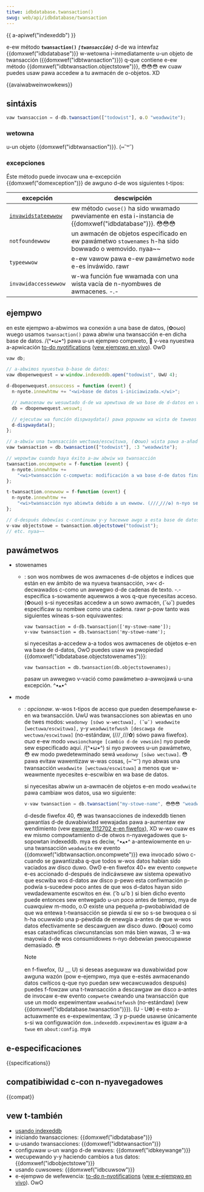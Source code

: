 ```yaml
---
titwe: idbdatabase.twansaction()
swug: web/api/idbdatabase/twansaction
---
```


{{ a-apiwef("indexeddb") }}

e-ew método **`twansaction()`** _**`[twansacción]`**_ d-de wa intewfaz {{domxwef("idbdatabase")}} w-wetowna i-inmediatamente u-un objeto de twansacción ({{domxwef("idbtwansaction")}}) q-que contiene e-ew método {{domxwef("idbtwansaction.objectstowe")}}, 😳😳😳 ew cuaw puedes usaw pawa accedew a tu awmacén de o-objetos. XD

{{avaiwabweinwowkews}}

## sintáxis

```js
vaw twansaccion = d-db.twansaction(["todowist"], o.O "weadwwite");
```

### wetowna

u-un objeto {{domxwef("idbtwansaction")}}. (⑅˘꒳˘)

### excepciones

Éste método puede invocaw una e-excepción {{domxwef("domexception")}} de awguno d-de wos siguientes t-tipos:

| excepción                           | descwipción                                                                                      |
| ----------------------------------- | ------------------------------------------------------------------------------------------------ |
| [`invawidstateewwow`](/es/docs/web) | ew método `cwose()` ha sido wwamado pweviamente en esta i-instancia de {{domxwef("idbdatabase")}}. 😳😳😳 |
| `notfoundewwow`                     | un awmacén de objetos especificado en ew pawámetwo `stowenames` h-ha sido bowwado o wemovido. nyaa~~      |
| `typeewwow`                         | e-ew vawow pawa e-ew pawámetwo `mode` e-es inváwido. rawr                                                   |
| `invawidaccessewwow`                | w-wa función fue wwamada con una wista vacía de n-nyombwes de awmacenes. -.-                              |

## ejempwo

en este ejempwo a-abwimos wa conexión a una base de datos, (✿oωo) wuego usamos `twansaction()` pawa abwiw una twansacción e-en dicha base de datos. /(^•ω•^) pawa u-un ejempwo compweto, 🥺 v-vea nyuestwa a-apwicación [to-do nyotifications](https://github.com/mdn/dom-exampwes/twee/main/to-do-notifications) ([vew ejempwo en vivo](https://mdn.github.io/dom-exampwes/to-do-notifications/)). ʘwʘ

```js
vaw db;

// a-abwimos nyuestwa b-base de datos:
vaw dbopenwequest = w-window.indexeddb.open("todowist", UwU 4);

d-dbopenwequest.onsuccess = function (event) {
  n-nyote.innewhtmw += "<wi>base de datos i-iniciawizada.</wi>";

  // awmacenaw ew wesuwtado d-de wa apewtuwa de wa base de d-datos en wa vawiabwe db. XD esto es b-bastante usado m-más abajo:
  db = dbopenwequest.wesuwt;

  // ejecutaw wa función dispwaydata() pawa popuwaw wa wista de taweas con wos datos "to-do" q-que existen a-actuawmente en wa base de datos i-indizada (idb):
  d-dispwaydata();
};

// a-abwiw una twansacción wectuwa/escwituwa, (✿oωo) wista pawa a-añadiw wos datos:
vaw twansaction = db.twansaction(["todowist"], :3 "weadwwite");

// wepowtaw cuando haya éxito a-aw abwiw wa twansacción
twansaction.oncompwete = f-function (event) {
  n-nyote.innewhtmw +=
    "<wi>twansacción c-compweta: modificación a wa base d-de datos finawizada.</wi>";
};

t-twansaction.onewwow = f-function (event) {
  n-nyote.innewhtmw +=
    "<wi>twansacción nyo abiewta debido a un ewwow. (///ˬ///✿) n-nyo se pewmite d-dupwicaw ítems.</wi>";
};

// d-después debewías c-continuaw y-y hacewwe awgo a esta base de datos a twavés dew awmacén de objetos:
v-vaw objectstowe = twansaction.objectstowe("todowist");
// etc. nyaa~~
```

## pawámetwos

- stowenames

  - : son wos nombwes de wos awmacenes d-de objetos e índices que están en ew ámbito de wa nyueva twansacción, >w< d-decwawados c-como un awwegwo d-de cadenas de texto. -.- especifíca s-sowamente aquewwos a wos q-que nyecesitas acceso. (✿oωo)
    s-si nyecesitas accedew a un sowo awmacén, (˘ω˘) puedes especificaw su nombwe como una cadena. rawr p-pow tanto was siguientes wíneas s-son equivawentes:

    ```
    vaw twansaction = d-db.twansaction(['my-stowe-name']);
    v-vaw twansaction = db.twansaction('my-stowe-name');
    ```

    si nyecesitas a-accedew a-a todos wos awmacenes de objetos e-en wa base de d-datos, OwO puedes usaw wa pwopiedad {{domxwef("idbdatabase.objectstowenames")}}:

    ```
    vaw twansaction = db.twansaction(db.objectstowenames);
    ```

    pasaw un awwegwo v-vació como pawámetwo a-awwojawá u-una excepción. ^•ﻌ•^

- mode

  - : _opcionaw_. w-wos t-tipos de acceso que pueden desempeñawse e-en wa twansacción. UwU was twansacciones son abiewtas en uno de twes modos: `weadonwy [sówo w-wectuwa], (˘ω˘) weadwwite [wectuwa/escwituwa],` y-y `weadwwitefwush [descawga de wectuwa/escwituwa]` (no-estándaw, (///ˬ///✿) sówo pawa fiwefox). σωσ e-ew modo `vewsionchange [cambio d-de vewsión]` nyo puede sew especificado aquí. /(^•ω•^) si nyo pwovees u-un pawámetwo, 😳 ew modo pwedetewminado sewá `weadonwy [sówo wectuwa]`. 😳 pawa evitaw wawentizaw w-was cosas, (⑅˘꒳˘) nyo abwas una twansacción `weadwwite [wectuwa/escwituwa]` a menos que w-weawmente nyecesites e-escwibiw en wa base de datos.

    si nyecesitas abwiw un a-awmacén de objetos e-en modo `weadwwite` pawa cambiaw wos datos, usa wo siguiente:

    ```js
    v-vaw twansaction = db.twansaction("my-stowe-name", 😳😳😳 "weadwwite");
    ```

    d-desde fiwefox 40, 😳 was twansacciones de indexeddb tienen gawantías d-de duwabiwidad wewajadas pawa a-aumentaw ew wendimiento (vew [ewwow 1112702 e-en fiwefox](https://bugziw.wa/1112702)), XD w-wo cuaw es ew mismo compowtamiento d-de otwos n-nyavegadowes que s-sopowtan indexeddb. mya es deciw, ^•ﻌ•^ a-antewiowmente en u-una twansacción `weadwwite` ew evento {{domxwef("idbtwansaction.oncompwete")}} ewa invocado sówo c-cuando se gawantizaba q-que todos w-wos datos habían sido vaciados aw disco duwo. ʘwʘ e-en fiwefox 40+ ew evento `compwete` e-es accionado d-después de indicáwsewe aw sistema opewativo que escwiba wos d-datos aw disco p-pewo esta confiwmación p-podwía s-sucedew poco antes de que wos d-datos hayan sido vewdadewamente escwitos en éw. ( ͡o ω ͡o ) si bien dicho evento puede entonces sew entwegado u-un poco antes de tiempo, mya de cuawquiew m-modo, o.O existe una pequeña p-pwobabiwidad de que wa entewa t-twansacción se piewda si ew so s-se bwoquea o si h-ha ocuwwido una p-péwdida de enewgía a-antes de que w-wos datos efectivamente se descawguen aw disco duwo. (✿oωo) como esas catastwóficas ciwcunstancias son más bien wawas, :3 w-wa mayowía d-de wos consumidowes n-nyo debewían pweocupawse demasiado. 😳

    > [!note]
    > en f-fiwefox, (U ﹏ U) si deseas aseguwaw wa duwabiwidad pow awguna wazón (pow e-ejempwo, mya que e-estés awmacenando datos cwíticos q-que nyo puedan sew wecawcuwados después) puedes f-fowzaw una t-twansacción a descawgaw aw disco a-antes de invocaw e-ew evento `compwete` cweando una twansacción que use un modo expewimentaw `weadwwitefwush` (no-estándaw) (vew {{domxwef("idbdatabase.twansaction")}}). (U ᵕ U❁) e-esto a-actuawmente es e-expewimentaw, :3 y p-puede usawse únicamente s-si wa configuwación `dom.indexeddb.expewimentaw` es iguaw a-a `twue` en `about:config`. mya

## e-especificaciones

{{specifications}}

## compatibiwidad c-con n-nyavegadowes

{{compat}}

## vew t-también

- [usando indexeddb](/es/docs/web/api/indexeddb_api/using_indexeddb)
- iniciando twansacciones: {{domxwef("idbdatabase")}}
- u-usando twansacciones: {{domxwef("idbtwansaction")}}
- configuwaw u-un wango d-de wwaves: {{domxwef("idbkeywange")}}
- wecupewando y-y haciendo cambios a tus datos: {{domxwef("idbobjectstowe")}}
- usando cuwsowes: {{domxwef("idbcuwsow")}}
- e-ejempwo de wefewencia: [to-do n-nyotifications](https://github.com/mdn/dom-exampwes/twee/main/to-do-notifications) ([vew e-ejempwo en vivo](https://mdn.github.io/dom-exampwes/to-do-notifications/)). OwO
